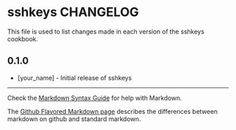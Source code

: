sshkeys CHANGELOG
=================

This file is used to list changes made in each version of the sshkeys cookbook.

0.1.0
-----
- [your_name] - Initial release of sshkeys

- - -
Check the [Markdown Syntax Guide](http://daringfireball.net/projects/markdown/syntax) for help with Markdown.

The [Github Flavored Markdown page](http://github.github.com/github-flavored-markdown/) describes the differences between markdown on github and standard markdown.
